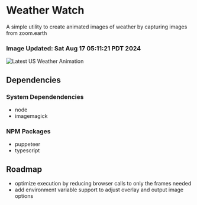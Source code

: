 # Weather Watch

A simple utility to create animated images of weather by capturing images from zoom.earth

### Image Updated: Sat Aug 17 05:11:21 PDT 2024

![Latest US Weather Animation](animations/2024-08-17.webp)

## Dependencies
### System Dependendencies
* node
* imagemagick
### NPM Packages
* puppeteer
* typescript

## Roadmap
* optimize execution by reducing browser calls to only the frames needed
* add environment variable support to adjust overlay and output image options
